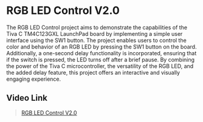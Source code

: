 # RGB LED Control V2.0
The RGB LED Control project aims to demonstrate the capabilities of the Tiva C TM4C123GXL LaunchPad board by implementing 
a simple user interface using the SW1 button. The project enables users to control the color and behavior of an RGB LED by 
pressing the SW1 button on the board. Additionally, a one-second delay functionality is incorporated, ensuring that if the 
switch is pressed, the LED turns off after a brief pause. By combining the power of the Tiva C microcontroller, 
the versatility of the RGB LED, and the added delay feature, this project offers an interactive and visually engaging
experience.

## Video Link
> [RGB LED Control V2.0](https://drive.google.com/file/d/1h2TQ8Yu2JskwJdpywz2WhRW6NTgTMVLa/view?usp=sharing)
